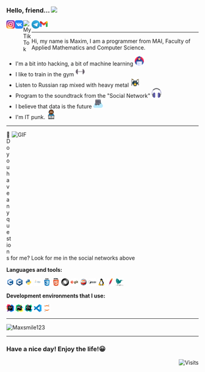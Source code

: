 ### Hello, friend... <img src="https://media.giphy.com/media/hvRJCLFzcasrR4ia7z/giphy.gif" width="25px">
<a href="https://www.instagram.com/msysoev27/">
  <img align="left" alt="My Inst" width="22px" src="https://github.com/github/explore/blob/278a654ebab0a3b0aa27e019477abd7b7cfb8cd3/topics/instagram/instagram.png"  />
</a>
<a href="https://vk.com/msysoev27">
  <img align="left" alt="My VK" width="22px" src="https://github.com/github/explore/blob/278a654ebab0a3b0aa27e019477abd7b7cfb8cd3/topics/vk/vk.png" />
</a>
<a href="https://www.tiktok.com/@true_msysoev27">
  <img align="left" alt="My TikTok" width="22px" src="https://camo.githubusercontent.com/2e8eb55f077584fa3c389f9105afb78806b16c860184086c4828cee3da949609/68747470733a2f2f70757265706e672e636f6d2f7075626c69632f75706c6f6164732f7468756d626e61696c2f74696b2d746f6b2d6c6f676f2d6f33722e706e67" />
</a>
<a href="https://t.me/MASysoev">
  <img align="left" alt="My Telegram" width="22px" src="https://github.com/github/explore/blob/278a654ebab0a3b0aa27e019477abd7b7cfb8cd3/topics/telegram/telegram.png" />
</a>   
<a href="mailto:maksimsysoev27@gmail.com">
  <img align="left" alt="My email" hight= "22px" width="20px" src="https://github.com/github/explore/blob/278a654ebab0a3b0aa27e019477abd7b7cfb8cd3/topics/gmail/gmail.png" />
</a>  

<br/>

---

Hi, my name is Maxim, I am a programmer from MAI, Faculty of Applied Mathematics and Computer Science.

- I'm a bit into hacking, a bit of machine learning <img align="" src="https://github.com/Maxsmile123/Maxsmile123/blob/333a0368f66c4b37dfefea27ff1833aba50d7ad3/res/hacker.png" height="25px" width="25px">
- I like to train in the gym <img align="" src="https://github.com/Maxsmile123/Maxsmile123/blob/333a0368f66c4b37dfefea27ff1833aba50d7ad3/res/premium-icon-dumbbell-1079355.png" height="25px" width="25px">
- Listen to Russian rap mixed with heavy metal <img align="" src="https://github.com/Maxsmile123/Maxsmile123/blob/333a0368f66c4b37dfefea27ff1833aba50d7ad3/res/drum-set.png" height="25px" width="25px">
- Program to the soundtrack from the "Social Network" <img align="" src="https://github.com/Maxsmile123/Maxsmile123/blob/333a0368f66c4b37dfefea27ff1833aba50d7ad3/res/headphones.png" height="25px" width="25px">
- I believe that data is the future <img align="" src="https://github.com/Maxsmile123/Maxsmile123/blob/333a0368f66c4b37dfefea27ff1833aba50d7ad3/res/database.png" height="25px" width="25px">
- I'm IT punk. <img align="" src="https://github.com/Maxsmile123/Maxsmile123/blob/6e211085e3525c98d4ae9f2431d7034ce2cac3fb/res/programmer.png" height="25px" width="25px">

---

 <img align="right" alt="GIF" src="https://github.com/abhisheknaiidu/abhisheknaiidu/blob/master/code.gif?raw=true" width="490" height="320" />
 
💬 Do you have any questions for me? Look for me in the social networks above  

**Languages and tools:**  

<code><img height="20" src="https://github.com/github/explore/blob/278a654ebab0a3b0aa27e019477abd7b7cfb8cd3/topics/c/c.png"></code>
<code><img height="20" src="https://github.com/github/explore/blob/278a654ebab0a3b0aa27e019477abd7b7cfb8cd3/topics/cpp/cpp.png"></code>
<code><img height="20" src="https://raw.githubusercontent.com/github/explore/80688e429a7d4ef2fca1e82350fe8e3517d3494d/topics/python/python.png"></code>
<code><img height="20" src="https://github.com/github/explore/blob/278a654ebab0a3b0aa27e019477abd7b7cfb8cd3/topics/java/java.png"></code>
<code><img height="20" src="https://github.com/github/explore/blob/278a654ebab0a3b0aa27e019477abd7b7cfb8cd3/topics/css/css.png"></code>
<code><img height="20" src="https://github.com/github/explore/blob/278a654ebab0a3b0aa27e019477abd7b7cfb8cd3/topics/html/html.png"></code>
<code><img height="20" src="https://github.com/github/explore/blob/278a654ebab0a3b0aa27e019477abd7b7cfb8cd3/topics/json/json.png"></code>
<code><img height="20" src="https://raw.githubusercontent.com/github/explore/80688e429a7d4ef2fca1e82350fe8e3517d3494d/topics/git/git.png"></code>
<code><img height="20" src="https://github.com/vscode-icons/vscode-icons/blob/0c3822689a6e278609fc9888bf5d89f3bdf9e6ea/icons/file_type_prolog.svg"></code>
<code><img height="20" src="https://github.com/github/explore/blob/278a654ebab0a3b0aa27e019477abd7b7cfb8cd3/topics/bash/bash.png"></code>
<code><img height="20" src="https://github.com/github/explore/blob/278a654ebab0a3b0aa27e019477abd7b7cfb8cd3/topics/linux/linux.png"></code>
<code><img height="20" src="https://github.com/github/explore/blob/278a654ebab0a3b0aa27e019477abd7b7cfb8cd3/topics/maven/maven.png"></code>
<code><img height="20" src="https://github.com/github/explore/blob/278a654ebab0a3b0aa27e019477abd7b7cfb8cd3/topics/latex/latex.png"></code>


**Development environments that I use:**

<code><img height="20" src="https://github.com/github/explore/blob/278a654ebab0a3b0aa27e019477abd7b7cfb8cd3/topics/intellij-idea/intellij-idea.png"></code>
<code><img height="20" src="https://github.com/github/explore/blob/278a654ebab0a3b0aa27e019477abd7b7cfb8cd3/topics/pycharm/pycharm.png"></code>
<code><img height="20" src="https://github.com/mransley/service-icons/blob/a7db8c83ceed842e8b1e9b4038907ac7b18ab543/JetBrains/clion_logos/icon_CLion.svg"></code>
<code><img height="20" src="https://github.com/github/explore/blob/278a654ebab0a3b0aa27e019477abd7b7cfb8cd3/topics/visual-studio-code/visual-studio-code.png"></code>
<code><img height="20" src="https://github.com/github/explore/blob/278a654ebab0a3b0aa27e019477abd7b7cfb8cd3/topics/jupyter-notebook/jupyter-notebook.png"></code>

---

<p><img
src="https://github-readme-stats.vercel.app/api/top-langs/?username=Maxsmile123&hide=rich text format,jupyter notebook,scheme&layout=compact&langs_count=10&custom_title)" alt="Maxsmile123"/>

</p>


---
### Have a nice day! Enjoy the life!😀
<a href="https://visitor-badge.laobi.icu/badge?page_id=Maxsmile123.visitor-badge&title=Visits"><img src="https://visitor-badge.laobi.icu/badge?page_id=Maxsmile123.visitor-badge&title=Visits" align="right" alt="Visits"></a>

